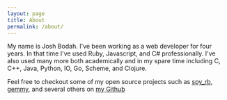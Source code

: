 ```yaml
---
layout: page
title: About
permalink: /about/
---
```


My name is Josh Bodah. I've been working as a web developer for four years.
In that time I've used Ruby, Javascript, and C# professionally.
I've also used many more both academically and in my spare time including C, C++, Java, Python, IO, Go, Scheme, and Clojure.

Feel free to checkout some of my open source projects such as [spy_rb](https://github.com/jbodah/spy_rb), [gemmy](https://github.com/jbodah/gemmy_rb),
and several others on [my Github](https://github.com/jbodah)
